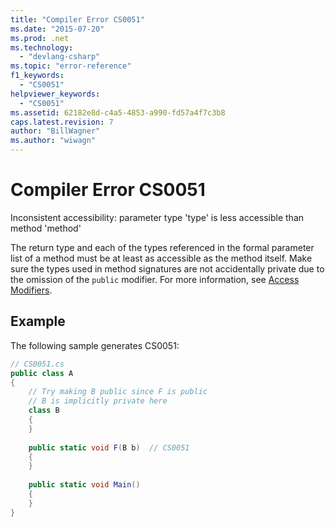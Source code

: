 ```yaml
---
title: "Compiler Error CS0051"
ms.date: "2015-07-20"
ms.prod: .net
ms.technology: 
  - "devlang-csharp"
ms.topic: "error-reference"
f1_keywords: 
  - "CS0051"
helpviewer_keywords: 
  - "CS0051"
ms.assetid: 62182e8d-c4a5-4853-a990-fd57a4f7c3b8
caps.latest.revision: 7
author: "BillWagner"
ms.author: "wiwagn"
---
```

# Compiler Error CS0051
Inconsistent accessibility: parameter type 'type' is less accessible than method 'method'  
  
 The return type and each of the types referenced in the formal parameter list of a method must be at least as accessible as the method itself. Make sure the types used in method signatures are not accidentally private due to the omission of the `public` modifier. For more information, see [Access Modifiers](../../../csharp/programming-guide/classes-and-structs/access-modifiers.md).  
  
## Example  
 The following sample generates CS0051:  
  
```csharp  
// CS0051.cs  
public class A  
{  
    // Try making B public since F is public  
    // B is implicitly private here  
    class B  
    {  
    }  
  
    public static void F(B b)  // CS0051  
    {  
    }  
  
    public static void Main()  
    {  
    }  
}  
```
